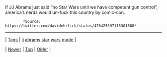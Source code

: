 <!--
title: if JJ Abrams just said &ldquo;no Star Wars until we have competent gun control&rdquo;, america&rsquo;s nerds would un-fuck this country by comic-con.
date: 2020-06-28T15:27:00.324Z
tags: jj, abrams, star, wars, quote
-->




if JJ Abrams just said “no Star Wars until we have competent gun control”, america’s nerds would un-fuck this country by comic-con.

            *Source: https://twitter.com/davidehrlich/status/476425397115301888*

<!--BOTTOM-POST-NAVIGATION-->
---

| [Tags](tags.md) | [jj](tag-jj.md) [abrams](tag-abrams.md) [star](tag-star.md) [wars](tag-wars.md) [quote](tag-quote.md) |

| [Newer](88494501979.md) | [Top](index.md) | [Older](88535232693.md) |